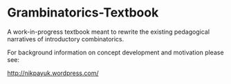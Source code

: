 Grambinatorics-Textbook
=======================

A work-in-progress textbook meant to rewrite the existing pedagogical narratives of introductory combinatorics.

For background information on concept development and motivation please see:

http://nikpayuk.wordpress.com/

